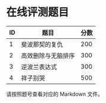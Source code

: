 # 在线评测题目

| ID  | 题目               | 分数 |
| --- | ------------------ | ---- |
| 1   | 斐波那契的复仇     | 200  |
| 2   | 高效删除与无脑排序 | 300  |
| 3   | 逆波兰表达式       | 300  |
| 4   | 祥子别哭           | 500  |

请按照题号查看对应的 Markdown 文件。
